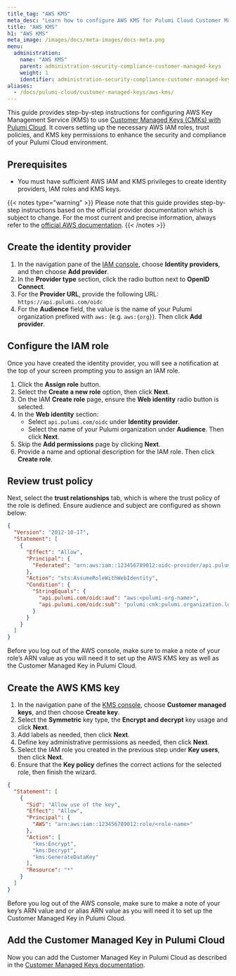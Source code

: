 ```yaml
---
title_tag: "AWS KMS"
meta_desc: "Learn how to configure AWS KMS for Pulumi Cloud Customer Managed Keys to enhance security and compliance."
title: "AWS KMS"
h1: "AWS KMS"
meta_image: /images/docs/meta-images/docs-meta.png
menu:
  administration:
    name: "AWS KMS"
    parent: administration-security-compliance-customer-managed-keys
    weight: 1
    identifier: administration-security-compliance-customer-managed-keys-aws-kms
aliases:
  - /docs/pulumi-cloud/customer-managed-keys/aws-kms/
---
```


This guide provides step-by-step instructions for configuring AWS Key Management Service (KMS) to use [Customer Managed
Keys (CMKs) with Pulumi Cloud](/docs/administration/security-compliance/customer-managed-keys/). It covers setting up the necessary AWS
IAM roles, trust policies, and KMS key permissions
to enhance the security and compliance of your Pulumi Cloud environment.

## Prerequisites

* You must have sufficient AWS IAM and KMS privileges to create identity providers, IAM roles and KMS keys.

{{< notes type="warning" >}}
Please note that this guide provides step-by-step instructions based on the official provider documentation which is
subject to change. For the most current and precise information, always refer to
the [official AWS documentation](https://docs.aws.amazon.com/IAM/latest/UserGuide/id_roles_providers_create_oidc.html).
{{< /notes >}}

## Create the identity provider

1. In the navigation pane of the [IAM console](https://console.aws.amazon.com/iam/), choose **Identity providers**, and
   then choose **Add provider**.
2. In the **Provider type** section, click the radio button next to **OpenID Connect**.
3. For the **Provider URL**, provide the following URL: `https://api.pulumi.com/oidc`
4. For the **Audience** field, the value is the name of your Pulumi organization prefixed with `aws:` (e.g.
   `aws:{org}`). Then click **Add provider**.

## Configure the IAM role

Once you have created the identity provider, you will see a notification at the top of your screen prompting you to
assign an IAM role.

1. Click the **Assign role** button.
2. Select the **Create a new role** option, then click **Next**.
3. On the IAM **Create role** page, ensure the **Web identity** radio button is selected.
4. In the **Web identity** section:
    * Select `api.pulumi.com/oidc` under **Identity provider**.
    * Select the name of your Pulumi organization under **Audience**. Then click **Next**.
5. Skip the **Add permissions** page by clicking **Next**.
6. Provide a name and optional description for the IAM role. Then click **Create role**.

## Review trust policy

Next, select the **trust relationships** tab, which is where the trust policy of the role is defined. Ensure audience
and subject are configured as shown below:

```json
{
  "Version": "2012-10-17",
  "Statement": [
    {
      "Effect": "Allow",
      "Principal": {
        "Federated": "arn:aws:iam::123456789012:oidc-provider/api.pulumi.com/oidc"
      },
      "Action": "sts:AssumeRoleWithWebIdentity",
      "Condition": {
        "StringEquals": {
          "api.pulumi.com/oidc:aud": "aws:<pulumi-org-name>",
          "api.pulumi.com/oidc:sub": "pulumi:cmk:pulumi.organization.login:<pulumi-org-name>"
        }
      }
    }
  ]
}
```

Before you log out of the AWS console, make sure to make a note of your role’s ARN value as you will need it to set up
the AWS KMS key as well as the Customer Managed Key in Pulumi Cloud.

## Create the AWS KMS key

1. In the navigation pane of the [KMS console](https://console.aws.amazon.com/kms/), choose **Customer managed keys**,
   and then choose **Create key**.
2. Select the **Symmetric** key type, the **Encrypt and decrypt** key usage and click **Next**.
3. Add labels as needed, then click **Next**.
4. Define key administrative permissions as needed, then click **Next**.
5. Select the IAM role you created in the previous step under **Key users**, then click **Next**.
6. Ensure that the **Key policy** defines the correct actions for the selected role, then finish the wizard.

```json
{
  "Statement": [
    {
      "Sid": "Allow use of the key",
      "Effect": "Allow",
      "Principal": {
        "AWS": "arn:aws:iam::123456789012:role/<role-name>"
      },
      "Action": [
        "kms:Encrypt",
        "kms:Decrypt",
        "kms:GenerateDataKey"
      ],
      "Resource": "*"
    }
  ]
}
```

Before you log out of the AWS console, make sure to make a note of your key’s ARN value and or alias ARN value as you
will need it to set up the Customer Managed Key in Pulumi Cloud.

## Add the Customer Managed Key in Pulumi Cloud

Now you can add the Customer Managed Key in Pulumi Cloud as described in
the [Customer Managed Keys documentation](/docs/administration/security-compliance/customer-managed-keys/).
